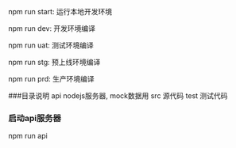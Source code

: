 npm run start: 运行本地开发环境

npm run dev: 开发环境编译

npm run uat: 测试环境编译

npm run stg: 预上线环境编译

npm run prd: 生产环境编译

###目录说明
api nodejs服务器, mock数据用
src 源代码
test 测试代码

### 启动api服务器
npm run api

